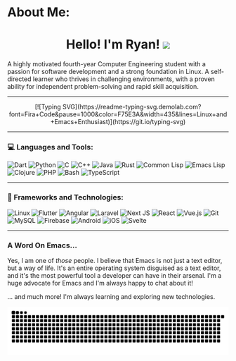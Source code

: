 # About Me:

<h1 align="center"><b>Hello! I'm Ryan!</b> <img src="https://media.giphy.com/media/hvRJCLFzcasrR4ia7z/giphy.gif" width="35"></h1>

A highly motivated fourth-year Computer Engineering student with a passion for software development and a strong foundation in Linux. A self-directed learner who thrives in challenging environments, with a proven ability for independent problem-solving and rapid skill acquisition.

---

<div align="center">
[![Typing SVG](https://readme-typing-svg.demolab.com?font=Fira+Code&pause=1000&color=F75E3A&width=435&lines=Linux+and+Emacs+Enthusiast)](https://git.io/typing-svg)
</div>

---

### 💻 Languages and Tools:

![Dart](https://img.shields.io/badge/dart-%230175C2.svg?style=for-the-badge&logo=dart&logoColor=white)
![Python](https://img.shields.io/badge/python-3670A0?style=for-the-badge&logo=python&logoColor=ffdd54)
![C](https://img.shields.io/badge/c-%2300599C.svg?style=for-the-badge&logo=c&logoColor=white)
![C++](https://img.shields.io/badge/c++-%2300599C.svg?style=for-the-badge&logo=c%2B%2B&logoColor=white)
![Java](https://img.shields.io/badge/java-%23ED8B00.svg?style=for-the-badge&logo=java&logoColor=white)
![Rust](https://img.shields.io/badge/rust-%23000000.svg?style=for-the-badge&logo=rust&logoColor=white)
![Common Lisp](https://img.shields.io/badge/common%20lisp-%23333333.svg?style=for-the-badge&logo=lisp&logoColor=white)
![Emacs Lisp](https://img.shields.io/badge/emacs%20lisp-%237F5AB6.svg?style=for-the-badge&logo=gnu-emacs&logoColor=white)
![Clojure](https://img.shields.io/badge/clojure-%235A9442.svg?style=for-the-badge&logo=clojure&logoColor=white)
![PHP](https://img.shields.io/badge/php-%23777BB4.svg?style=for-the-badge&logo=php&logoColor=white)
![Bash](https.img.shields.io/badge/bash-%234EAA25.svg?style=for-the-badge&logo=gnubash&logoColor=white)
![TypeScript](https://img.shields.io/badge/typescript-%23007ACC.svg?style=for-the-badge&logo=typescript&logoColor=white)

---

### 🚀 Frameworks and Technologies:

![Linux](https://img.shields.io/badge/Linux-FCC624?style=for-the-badge&logo=linux&logoColor=black)
![Flutter](https://img.shields.io/badge/Flutter-%2302569B.svg?style=for-the-badge&logo=Flutter&logoColor=white)
![Angular](https://img.shields.io/badge/angular-%23DD0031.svg?style=for-the-badge&logo=angular&logoColor=white)
![Laravel](https://img.shields.io/badge/laravel-%23FF2D20.svg?style=for-the-badge&logo=laravel&logoColor=white)
![Next JS](https://img.shields.io/badge/Next-black?style=for-the-badge&logo=next.js&logoColor=white)
![React](https://img.shields.io/badge/react-%2320232a.svg?style=for-the-badge&logo=react&logoColor=%2361DAFB)
![Vue.js](https://img.shields.io/badge/vuejs-%2335495e.svg?style=for-the-badge&logo=vuedotjs&logoColor=%234FC08D)
![Git](https://img.shields.io/badge/git-%23F05033.svg?style=for-the-badge&logo=git&logoColor=white)
![MySQL](https://img.shields.io/badge/mysql-%2300f.svg?style=for-the-badge&logo=mysql&logoColor=white)
![Firebase](https://img.shields.io/badge/firebase-%23039BE5.svg?style=for-the-badge&logo=firebase)
![Android](https://img.shields.io/badge/Android-3DDC84?style=for-the-badge&logo=android&logoColor=white)
![iOS](https://img.shields.io/badge/iOS-000000?style=for-the-badge&logo=ios&logoColor=white)
![Svelte](https://img.shields.io/badge/svelte-%23f1413d.svg?style=for-the-badge&logo=svelte&logoColor=white)

---

### A Word On Emacs...

Yes, I am one of *those* people. I believe that Emacs is not just a text editor, but a way of life. It's an entire operating system disguised as a text editor, and it's the most powerful tool a developer can have in their arsenal. I'm a huge advocate for Emacs and I'm always happy to chat about it!

... and much more! I'm always learning and exploring new technologies.


<picture>
  <source media="(prefers-color-scheme: dark)" srcset="github-contribution-grid-snake-dark.svg" />
  <source media="(prefers-color-scheme: light)" srcset="github-contribution-grid-snake.svg" />
  <img alt="github-snake" src="github-contribution-grid-snake.svg" />
</picture>
